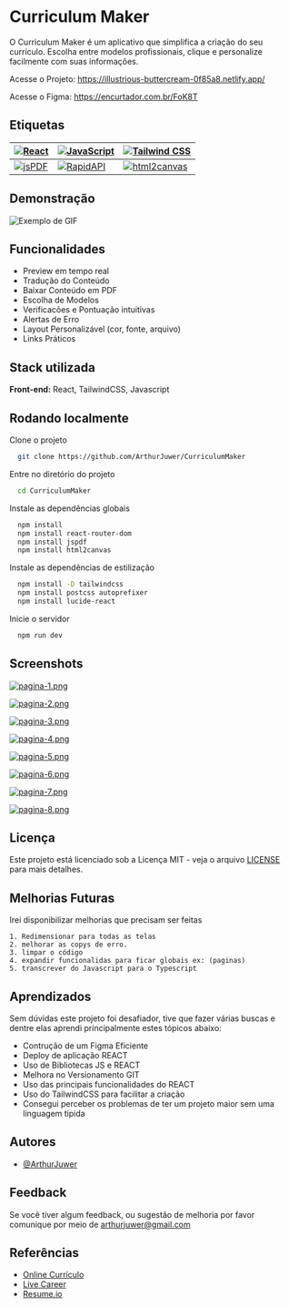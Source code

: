 # Curriculum Maker

O Curriculum Maker é um aplicativo que simplifica a criação do seu currículo. Escolha entre modelos profissionais, clique e personalize facilmente com suas informações.

Acesse o Projeto: https://illustrious-buttercream-0f85a8.netlify.app/ 

Acesse o Figma: https://encurtador.com.br/FoK8T

## Etiquetas

[![React](https://img.shields.io/badge/react-black?logo=react&style=for-the-badge)](https://reactjs.org/) | [![JavaScript](https://img.shields.io/badge/javascript-black?logo=javascript&style=for-the-badge)](https://developer.mozilla.org/en-US/docs/Web/JavaScript) | [![Tailwind CSS](https://img.shields.io/badge/Tailwind%20CSS-v3.4.16-blue?logo=tailwindcss&style=for-the-badge)](https://tailwindcss.com/) |
|----------------------------------------------------------------------------------------------------------|----------------------------------------------------------------------------------------------------------|----------------------------------------------------------------------------------------------------------|
| [![jsPDF](https://img.shields.io/badge/jsPDF-black?style=for-the-badge)](https://github.com/parallax/jsPDF) | [![RapidAPI](https://img.shields.io/badge/RapidAPI-black?logo=rapidapi&style=for-the-badge)](https://rapidapi.com/) | [![html2canvas](https://img.shields.io/badge/html2canvas-black?style=for-the-badge)](https://html2canvas.hertzen.com/) |

## Demonstração

![Exemplo de GIF](https://i.giphy.com/media/v1.Y2lkPTc5MGI3NjExcWJnMHB2bzQzdHRzMHRlMGhrcmV2YmJ5bzlvNnN0bDFzZTlsb3lpNiZlcD12MV9pbnRlcm5hbF9naWZfYnlfaWQmY3Q9Zw/35WAIWmB1185EykhAL/giphy.gif)

## Funcionalidades


- Preview em tempo real
- Tradução do Conteúdo
- Baixar Conteúdo em PDF
- Escolha de Modelos
- Verificacões e Pontuação intuitivas
- Alertas de Erro
- Layout Personalizável (cor, fonte, arquivo)
- Links Práticos





## Stack utilizada

**Front-end:** React, TailwindCSS, Javascript


## Rodando localmente

Clone o projeto

```bash
  git clone https://github.com/ArthurJuwer/CurriculumMaker
```

Entre no diretório do projeto

```bash
  cd CurriculumMaker
```

Instale as dependências globais

```bash
  npm install
  npm install react-router-dom
  npm install jspdf
  npm install html2canvas

```

Instale as dependências de estilização

```bash
  npm install -D tailwindcss
  npm install postcss autoprefixer
  npm install lucide-react
```

Inicie o servidor

```bash
  npm run dev
```

## Screenshots

[![pagina-1.png](https://i.postimg.cc/Y9g7YHTz/pagina-1.png)](https://postimg.cc/dkqgczsh)

[![pagina-2.png](https://i.postimg.cc/9XdVfcdW/pagina-2.png)](https://postimg.cc/bdw4CcVM)

[![pagina-3.png](https://i.postimg.cc/6qXXhPXJ/pagina-3.png)](https://postimg.cc/hzp6Dpvp)

[![pagina-4.png](https://i.postimg.cc/8cmVXbpF/pagina-4.png)](https://postimg.cc/GTtNHGsr)

[![pagina-5.png](https://i.postimg.cc/wT9zyn2D/pagina-5.png)](https://postimg.cc/yWpt2QwN)

[![pagina-6.png](https://i.postimg.cc/nhPfWrJ1/pagina-6.png)](https://postimg.cc/w1Lry63t)

[![pagina-7.png](https://i.postimg.cc/jjnYYTqY/pagina-7.png)](https://postimg.cc/GBR5vZsX)

[![pagina-8.png](https://i.postimg.cc/Bn6GNDd6/pagina-8.png)](https://postimg.cc/Vd3TkSsQ)
## Licença

Este projeto está licenciado sob a Licença MIT - veja o arquivo [LICENSE](./LICENSE) para mais detalhes.
## Melhorias Futuras

Irei disponibilizar melhorias que precisam ser feitas

    1. Redimensionar para todas as telas
    2. melhorar as copys de erro.
    3. limpar o código
    4. expandir funcionalidas para ficar globais ex: (paginas)
    5. transcrever do Javascript para o Typescript



## Aprendizados

Sem dúvidas este projeto foi desafiador, tive que fazer várias buscas e dentre elas aprendi principalmente estes tópicos abaixo:

- Contrução de um Figma Eficiente
- Deploy de aplicação REACT
- Uso de Bibliotecas JS e REACT
- Melhora no Versionamento GIT
- Uso das principais funcionalidades do REACT
- Uso do TailwindCSS para facilitar a criação
- Consegui perceber os problemas de ter um projeto maior sem uma linguagem tipida



## Autores

- [@ArthurJuwer](https://www.github.com/ArthurJuwer)


## Feedback

Se você tiver algum feedback, ou sugestão de melhoria por favor comunique por meio de arthurjuwer@gmail.com


## Referências

 - [Online Currículo](https://onlinecurriculo.com.br/)
 - [Live Career](https://www.livecareer.com.br/)
 - [Resume.io](https://resume.io/)


